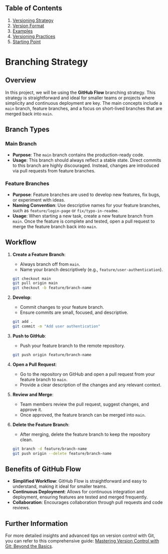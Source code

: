 ## Table of Contents

1. [Versioning Strategy](#version-format)
2. [Version Format](#version-format)
3. [Examples](#examples)
4. [Versioning Practices](#versioning-practices)
5. [Starting Point](#starting-point)

# Branching Strategy

## Overview

In this project, we will be using the **GitHub Flow** branching strategy. This strategy is straightforward and ideal for smaller teams or projects where simplicity and continuous deployment are key. The main concepts include a `main` branch, feature branches, and a focus on short-lived branches that are merged back into `main`.

## Branch Types

### Main Branch

- **Purpose**: The `main` branch contains the production-ready code.
- **Usage**: This branch should always reflect a stable state. Direct commits to this branch are highly discouraged. Instead, changes are introduced via pull requests from feature branches.

### Feature Branches

- **Purpose**: Feature branches are used to develop new features, fix bugs, or experiment with ideas.
- **Naming Convention**: Use descriptive names for your feature branches, such as `feature/login-page` or `fix/typo-in-readme`.
- **Usage**: When starting a new task, create a new feature branch from `main`. Once the feature is complete and tested, open a pull request to merge the feature branch back into `main`.

## Workflow

1. **Create a Feature Branch**: 
   - Always branch off from `main`.
   - Name your branch descriptively (e.g., `feature/user-authentication`).

    ```sh
    git checkout main
    git pull origin main
    git checkout -b feature/branch-name
    ```

2. **Develop**:
   - Commit changes to your feature branch.
   - Ensure commits are small, focused, and descriptive.

    ```sh
    git add .
    git commit -m "Add user authentication"
    ```

3. **Push to GitHub**:
   - Push your feature branch to the remote repository.

    ```sh
    git push origin feature/branch-name
    ```

4. **Open a Pull Request**:
   - Go to the repository on GitHub and open a pull request from your feature branch to `main`.
   - Provide a clear description of the changes and any relevant context.

5. **Review and Merge**:
   - Team members review the pull request, suggest changes, and approve it.
   - Once approved, the feature branch can be merged into `main`.

6. **Delete the Feature Branch**:
   - After merging, delete the feature branch to keep the repository clean.

    ```sh
    git branch -d feature/branch-name
    git push origin --delete feature/branch-name
    ```

## Benefits of GitHub Flow

- **Simplified Workflow**: GitHub Flow is straightforward and easy to understand, making it ideal for smaller teams.
- **Continuous Deployment**: Allows for continuous integration and deployment, ensuring features are tested and merged frequently.
- **Collaboration**: Encourages collaboration through pull requests and code reviews.

## Further Information

For more detailed insights and advanced tips on version control with Git, you can refer to this comprehensive guide: [Mastering Version Control with Git: Beyond the Basics](https://dev.to/gauri1504/mastering-version-control-with-git-beyond-the-basics-44ib).
